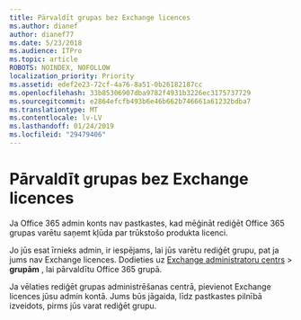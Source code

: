 ```yaml
---
title: Pārvaldīt grupas bez Exchange licences
ms.author: dianef
author: dianef77
ms.date: 5/23/2018
ms.audience: ITPro
ms.topic: article
ROBOTS: NOINDEX, NOFOLLOW
localization_priority: Priority
ms.assetid: edef2e23-72cf-4a76-8a51-0b26182187cc
ms.openlocfilehash: 33b85306907dba9782f4931b3226ec3175737729
ms.sourcegitcommit: e2864efcfb493b6e46b662b746661a61232bdba7
ms.translationtype: MT
ms.contentlocale: lv-LV
ms.lasthandoff: 01/24/2019
ms.locfileid: "29479406"
---
```

# <a name="manage-a-group-without-an-exchange-license"></a>Pārvaldīt grupas bez Exchange licences

Ja Office 365 admin konts nav pastkastes, kad mēģināt rediģēt Office 365 grupas varētu saņemt kļūda par trūkstošo produkta licenci.
  
Jo jūs esat īrnieks admin, ir iespējams, lai jūs varētu rediģēt grupu, pat ja jums nav Exchange licences. Dodieties uz [Exchange administratoru centrs](https://support.office.com/article/https://outlook.office365.com/ecp.aspx) \> **grupām** , lai pārvaldītu Office 365 grupā. 
  
Ja vēlaties rediģēt grupas administrēšanas centrā, pievienot Exchange licences jūsu admin kontā. Jums būs jāgaida, līdz pastkastes pilnībā izveidots, pirms jūs varat rediģēt grupu.
  

